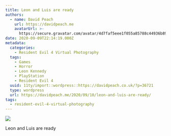 ```yaml
---
title: Leon and Luis are ready
authors:
  - name: David Peach
    url: https://davidpeach.me
    avatarUrl: >-
      https://secure.gravatar.com/avatar/4d7faf5eee1f055a85788c44936b8995eaab6dfb004e7854ec747ccb272e91ee?s=96&d=mm&r=g
date: 2020-09-09T22:14:19.000Z
metadata:
  categories:
    - Resident Evil 4 Virtual Photography
  tags:
    - Games
    - Horror
    - Leon Kennedy
    - PlayStation
    - Resident Evil 4
  uuid: 11ty/import::wordpress::https://davidpeach.co.uk/?p=36721
  type: wordpress
  url: https://davidpeach.me/2020/09/10/leon-and-luis-are-ready/
tags:
  - resident-evil-4-virtual-photography
---
```

[![](/assets/resident-evil-4_20200831062445-1GS1OgCdTUgl.jpg)](/assets/resident-evil-4_20200831062445-1GS1OgCdTUgl.jpg)

Leon and Luis are ready